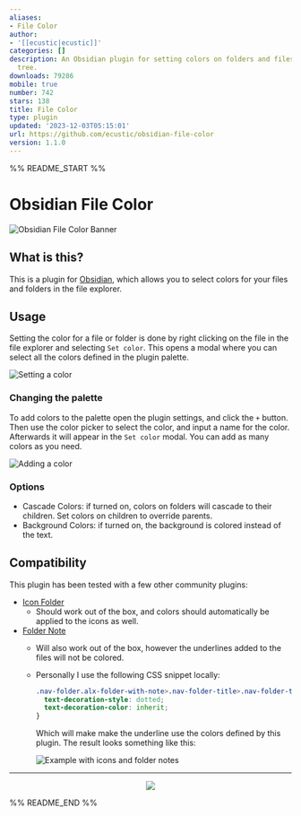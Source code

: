 ```yaml
---
aliases:
- File Color
author:
- '[[ecustic|ecustic]]'
categories: []
description: An Obsidian plugin for setting colors on folders and files in the file
  tree.
downloads: 79286
mobile: true
number: 742
stars: 138
title: File Color
type: plugin
updated: '2023-12-03T05:15:01'
url: https://github.com/ecustic/obsidian-file-color
version: 1.1.0
---
```


%% README_START %%

# Obsidian File Color

![Obsidian File Color Banner](https://raw.githubusercontent.com/ecustic/obsidian-file-color/HEAD/docs/images/hero-rounded.png)

## What is this?
This is a plugin for [Obsidian](https://obsidian.md), which allows you to select colors for your files and folders in the file explorer.

## Usage

Setting the color for a file or folder is done by right clicking on the file in the file explorer and selecting `Set color`. This opens a modal where you can select all the colors defined in the plugin palette.

![Setting a color](https://raw.githubusercontent.com/ecustic/obsidian-file-color/HEAD/docs/images/set-color-rounded.gif)

### Changing the palette

To add colors to the palette open the plugin settings, and click the `+` button. Then use the color picker to select the color, and input a name for the color. Afterwards it will appear in the `Set color` modal. You can add as many colors as you need.

![Adding a color](https://raw.githubusercontent.com/ecustic/obsidian-file-color/HEAD/docs/images/add-color-rounded.gif)

### Options

- Cascade Colors: if turned on, colors on folders will cascade to their children. Set colors on children to override parents.
- Background Colors: if turned on, the background is colored instead of the text.

## Compatibility

This plugin has been tested with a few other community plugins:

* [Icon Folder](https://github.com/FlorianWoelki/obsidian-icon-folder)
  * Should work out of the box, and colors should automatically be applied to the icons as well.
* [Folder Note](https://github.com/aidenlx/folder-note-core)
  * Will also work out of the box, however the underlines added to the files will not be colored.
  * Personally I use the following CSS snippet locally:

    ```css
    .nav-folder.alx-folder-with-note>.nav-folder-title>.nav-folder-title-content {
      text-decoration-style: dotted;
      text-decoration-color: inherit;
    }
    ```
    Which will make make the underline use the colors defined by this plugin. The result looks something like this:

    ![Example with icons and folder notes](https://raw.githubusercontent.com/ecustic/obsidian-file-color/HEAD/docs/images/icons-notes-rounded.png)
---

<div align="center">
  <a href="https://www.buymeacoffee.com/ecustic">
    <img src="https://media2.giphy.com/media/7ssLleBvWvESbx0BuG/giphy.gif" />
  </a>
</div>

%% README_END %%